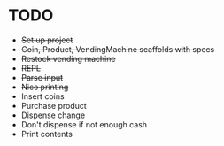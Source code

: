 # TODO

- ~~Set up project~~
- ~~Coin, Product, VendingMachine scaffolds with specs~~
- ~~Restock vending machine~~
- ~~REPL~~
- ~~Parse input~~
- ~~Nice printing~~
- Insert coins
- Purchase product
- Dispense change
- Don't dispense if not enough cash
- Print contents

